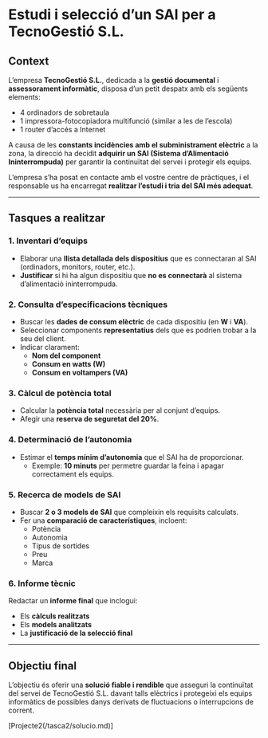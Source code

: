 # Estudi i selecció d’un SAI per a TecnoGestió S.L.

## Context

L’empresa **TecnoGestió S.L.**, dedicada a la **gestió documental** i **assessorament informàtic**, disposa d’un petit despatx amb els següents elements:
- 4 ordinadors de sobretaula
- 1 impressora-fotocopiadora multifunció (similar a les de l’escola)
- 1 router d’accés a Internet

A causa de les **constants incidències amb el subministrament elèctric** a la zona, la direcció ha decidit **adquirir un SAI (Sistema d’Alimentació Ininterrompuda)** per garantir la continuïtat del servei i protegir els equips.

L’empresa s’ha posat en contacte amb el vostre centre de pràctiques, i el responsable us ha encarregat **realitzar l’estudi i tria del SAI més adequat**.

---

## Tasques a realitzar

### 1. Inventari d’equips
- Elaborar una **llista detallada dels dispositius** que es connectaran al SAI (ordinadors, monitors, router, etc.).
- **Justificar** si hi ha algun dispositiu que **no es connectarà** al sistema d’alimentació ininterrompuda.

### 2. Consulta d’especificacions tècniques
- Buscar les **dades de consum elèctric** de cada dispositiu (en **W** i **VA**).
- Seleccionar components **representatius** dels que es podrien trobar a la seu del client.
- Indicar clarament:
  - **Nom del component**
  - **Consum en watts (W)**
  - **Consum en voltampers (VA)**

### 3. Càlcul de potència total
- Calcular la **potència total** necessària per al conjunt d’equips.
- Afegir una **reserva de seguretat del 20%**.

### 4. Determinació de l’autonomia
- Estimar el **temps mínim d’autonomia** que el SAI ha de proporcionar.
  - Exemple: **10 minuts** per permetre guardar la feina i apagar correctament els equips.

### 5. Recerca de models de SAI
- Buscar **2 o 3 models de SAI** que compleixin els requisits calculats.
- Fer una **comparació de característiques**, incloent:
  - Potència
  - Autonomia
  - Tipus de sortides
  - Preu
  - Marca

### 6. Informe tècnic
Redactar un **informe final** que inclogui:
- Els **càlculs realitzats**
- Els **models analitzats**
- La **justificació de la selecció final**

---

## Objectiu final

L’objectiu és oferir una **solució fiable i rendible** que asseguri la continuïtat del servei de TecnoGestió S.L. davant talls elèctrics i protegeixi els equips informàtics de possibles danys derivats de fluctuacions o interrupcions de corrent.

[Projecte2(/tasca2/solucio.md)]

